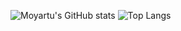 ![Moyartu's GitHub stats](https://github-readme-stats.vercel.app/api?username=moyartumanley&show_icons=true&theme=catppuccin_latte&show=reviews,discussions_started,discussions_answered,prs_merged,prs_merged_percentage) ![Top Langs](https://github-readme-stats.vercel.app/api/top-langs/?username=moyartumanley&hide_progress=true&langs_count=10)
